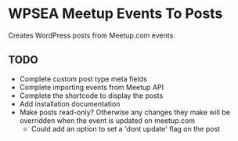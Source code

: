 # WPSEA Meetup Events To Posts

Creates WordPress posts from Meetup.com events

## TODO
* Complete custom post type meta fields
* Complete importing events from Meetup API
* Complete the shortcode to display the posts
* Add installation documentation
* Make posts read-only? Otherwise any changes they make will be overridden when the event is updated on meetup.com
	* Could add an option to set a 'dont update' flag on the post